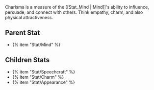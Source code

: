 Charisma is a measure of the [[Stat_Mind | Mind]]'s ability to influence, persuade, and connect with others. Think empathy, charm, and also physical attractiveness.

## Parent Stat

* {% item "Stat/Mind" %}

## Children Stats

* {% item "Stat/Speechcraft" %}
* {% item "Stat/Charm" %}
* {% item "Stat/Appearance" %}

